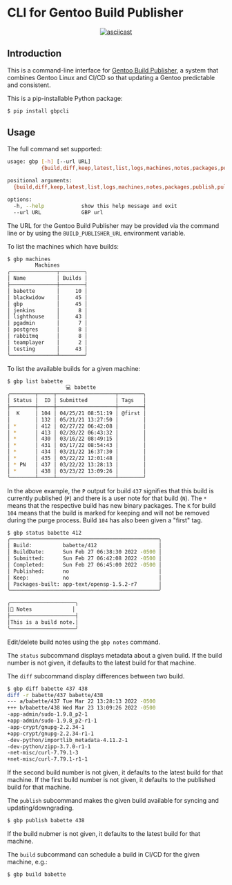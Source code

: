 # CLI for Gentoo Build Publisher

<div align="center">

[![asciicast](https://asciinema.org/a/8oqcjBoC6Miy2MJlqb8gm1UwY.svg)](https://asciinema.org/a/8oqcjBoC6Miy2MJlqb8gm1UwY)

</div>

## Introduction

This is a command-line interface for [Gentoo Build
Publisher](https://github.com/enku/gentoo-build-publisher), a system that
combines Gentoo Linux and CI/CD so that updating a Gentoo predictable and
consistent.

This is a pip-installable Python package:

```bash
$ pip install gbpcli
```

## Usage

The full command set supported:

```bash
usage: gbp [-h] [--url URL]
           {build,diff,keep,latest,list,logs,machines,notes,packages,publish,pull,status} ...

positional arguments:
  {build,diff,keep,latest,list,logs,machines,notes,packages,publish,pull,status}

options:
  -h, --help            show this help message and exit
  --url URL             GBP url
```

The URL for the Gentoo Build Publisher may be provided via the command line or
by using the `BUILD_PUBLISHER_URL` environment variable.

To list the machines which have builds:

```bash
$ gbp machines
         Machines         
╭───────────────┬────────╮
│ Name          │ Builds │
├───────────────┼────────┤
│ babette       │     10 │
│ blackwidow    │     45 │
│ gbp           │     45 │
│ jenkins       │      8 │
│ lighthouse    │     43 │
│ pgadmin       │      7 │
│ postgres      │      8 │
│ rabbitmq      │      8 │
│ teamplayer    │      2 │
│ testing       │     43 │
╰───────────────┴────────╯
```

To list the available builds for a given machine:

```bash
$ gbp list babette
                   💻 babette                   
╭────────┬─────┬───────────────────┬────────╮
│ Status │  ID │ Submitted         │ Tags   │
├────────┼─────┼───────────────────┼────────┤
│  K     │ 104 │ 04/25/21 08:51:19 │ @first │
│        │ 132 │ 05/21/21 13:27:50 │        │
│ *      │ 412 │ 02/27/22 06:42:08 │        │
│ *      │ 413 │ 02/28/22 06:43:32 │        │
│ *      │ 430 │ 03/16/22 08:49:15 │        │
│ *      │ 431 │ 03/17/22 08:54:43 │        │
│ *      │ 434 │ 03/21/22 16:37:30 │        │
│ *      │ 435 │ 03/22/22 12:01:48 │        │
│ * PN   │ 437 │ 03/22/22 13:28:13 │        │
│ *      │ 438 │ 03/23/22 13:09:26 │        │
╰────────┴─────┴───────────────────┴────────╯
```

In the above example, the `P` output for build `437` signifies that this build
is currently published (`P`) and there is a user note for that build (`N`).
The `*` means that the respective build has new binary packages. The `K` for
build `104` means that the build is marked for keeping and will not be removed
during the purge process. Build `104` has also been given a "first" tag.

```bash
$ gbp status babette 412
╭────────────────────────────────────────────────╮
│ Build:          babette/412                    │
│ BuildDate:      Sun Feb 27 06:38:30 2022 -0500 │
│ Submitted:      Sun Feb 27 06:42:08 2022 -0500 │
│ Completed:      Sun Feb 27 06:45:00 2022 -0500 │
│ Published:      no                             │
│ Keep:           no                             │
│ Packages-built: app-text/opensp-1.5.2-r7       │
╰────────────────────────────────────────────────╯

╭─────────────────────╮
│📎 Notes             │
├─────────────────────┤
│This is a build note.│
╰─────────────────────╯
```

Edit/delete build notes using the `gbp notes` command.


The `status` subcommand displays metadata about a given build.  If the build
number is not given, it defaults to the latest build for that machine.

The `diff` subcommand display differences between two build.

```bash
$ gbp diff babette 437 438
diff -r babette/437 babette/438
--- a/babette/437 Tue Mar 22 13:28:13 2022 -0500
+++ b/babette/438 Wed Mar 23 13:09:26 2022 -0500
-app-admin/sudo-1.9.8_p2-1
+app-admin/sudo-1.9.8_p2-r1-1
-app-crypt/gnupg-2.2.34-1
+app-crypt/gnupg-2.2.34-r1-1
-dev-python/importlib_metadata-4.11.2-1
-dev-python/zipp-3.7.0-r1-1
-net-misc/curl-7.79.1-3
+net-misc/curl-7.79.1-r1-1
```
If the second build number is not given, it defaults to the latest build for
that machine.  If the first build number is not given, it defaults to the
published build for that machine.

The `publish` subcommand makes the given build available for syncing and
updating/downgrading.

```bash
$ gbp publish babette 438
```

If the build nubmer is not given, it defaults to the latest build for that machine.

The `build` subcommand can schedule a build in CI/CD for the given machine,
e.g.:

```bash
$ gbp build babette
```

